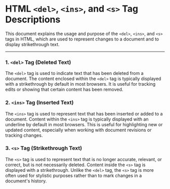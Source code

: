 # HTML `<del>`, `<ins>`, and `<s>` Tag Descriptions

This document explains the usage and purpose of the `<del>`, `<ins>`, and `<s>` tags in HTML, which are used to represent changes to a document and to display strikethrough text.

---

### 1. `<del>` Tag (Deleted Text)

The `<del>` tag is used to indicate text that has been deleted from a document. The content enclosed within the `<del>` tag is typically displayed with a strikethrough by default in most browsers. It is useful for tracking edits or showing that certain content has been removed.



### 2. `<ins>` Tag (Inserted Text)
The `<ins>` tag is used to represent text that has been inserted or added to a document. Content within the `<ins>` tag is typically displayed with an underline by default in most browsers. This is useful for highlighting new or updated content, especially when working with document revisions or tracking changes.


### 3. `<s>` Tag (Strikethrough Text)
The `<s>` tag is used to represent text that is no longer accurate, relevant, or correct, but is not necessarily deleted. Content inside the `<s>` tag is displayed with a strikethrough. Unlike the `<del>` tag, the `<s>` tag is more often used for stylistic purposes rather than to mark changes in a document's history.